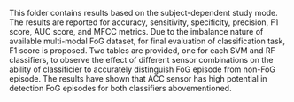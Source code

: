 This folder contains results based on the subject-dependent study mode. The results are reported for accuracy, sensitivity, specificity, precision, F1 score,  AUC score, and MFCC metrics. Due to the imbalance nature of available multi-modal FoG dataset, for final evaluation of classification task, F1 score is proposed.
Two tables are provided, one for each SVM and RF classifiers, to observe the effect of different sensor combinations on the ability of classificier to accurately distinguish FoG episode from non-FoG episode. The results have shown that ACC sensor has high potential in detection FoG episodes for both classifiers abovementioned. 
